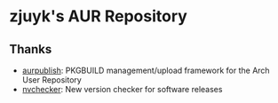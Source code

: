 # zjuyk's AUR Repository

## Thanks

- [aurpublish](https://github.com/eli-schwartz/aurpublish): PKGBUILD management/upload framework for the Arch User Repository
- [nvchecker](https://github.com/lilydjwg/nvchecker): New version checker for software releases

